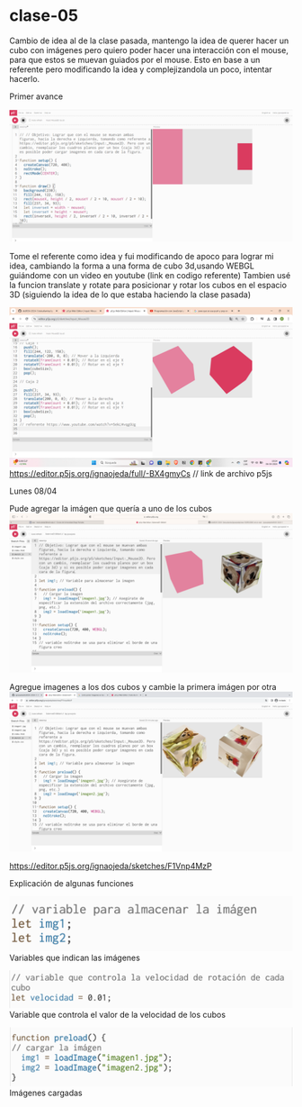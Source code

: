 # clase-05

Cambio de idea al de la clase pasada, mantengo la idea de querer hacer un cubo con imágenes pero quiero poder hacer una interacción con el mouse, para que estos se muevan guiados por el mouse. Esto en base a un referente pero modificando la idea y complejizandola un poco, intentar hacerlo.

Primer avance

![img](./Img-1.png)

Tome el referente como idea y fui modificando de apoco para lograr mi idea, cambiando la forma a una forma de cubo 3d,usando WEBGL guiándome con un video en youtube (link en codigo referente)
Tambien usé la funcion translate y rotate para posicionar y rotar los cubos en el espacio 3D (siguiendo la idea de lo que estaba haciendo la clase pasada)

![img](./Img-2.png)
<https://editor.p5js.org/ignaojeda/full/-BX4gmyCs> // link de archivo p5js

Lunes 08/04

Pude agregar la imágen que quería a uno de los cubos
![img](./Img-3.png)

Agregue imagenes a los dos cubos y cambie la primera imágen por otra
![img](./Img-4.png)

<https://editor.p5js.org/ignaojeda/sketches/F1Vnp4MzP>

Explicación de algunas funciones

![img](./Cap-01.png)
Variables que indican las imágenes

![img](./Cap-02.png)
Variable que controla el valor de la velocidad de los cubos

![img](./Cap-03.png)
Imágenes cargadas
